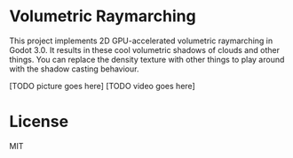 # Volumetric Raymarching
This project implements 2D GPU-accelerated volumetric raymarching in Godot 3.0. It results in these cool volumetric shadows of clouds and other things. You can replace the density texture with other things to play around with the shadow casting behaviour.

[TODO picture goes here]
[TODO video goes here]

# License
MIT
